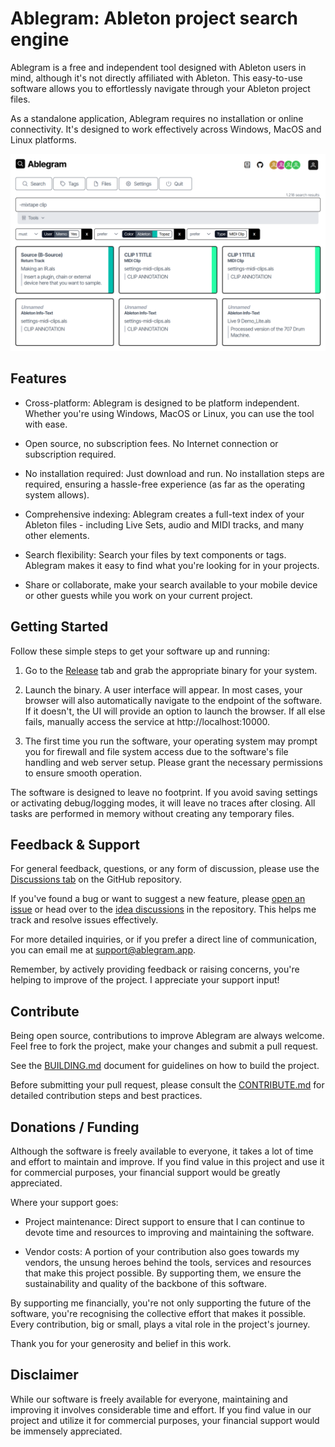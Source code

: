# Ablegram: Ableton project search engine

Ablegram is a free and independent tool designed with Ableton users in mind, although it's not directly affiliated with Ableton. This easy-to-use software allows you to effortlessly navigate through your Ableton project files.

As a standalone application, Ablegram requires no installation or online connectivity. It's designed to work effectively across Windows, MacOS and Linux platforms.

![Screenshot of the search result view](website/docs/public/assets/screenshots/overview-v1.5.1.png "Screenshot of the search result view")

## Features

- Cross-platform: Ablegram is designed to be platform independent. Whether you're using Windows, MacOS or Linux, you can use the tool with ease.

- Open source, no subscription fees. No Internet connection or subscription required.

- No installation required: Just download and run. No installation steps are required, ensuring a hassle-free experience (as far as the operating system allows).

- Comprehensive indexing: Ablegram creates a full-text index of your Ableton files - including Live Sets, audio and MIDI tracks, and many other elements.

- Search flexibility: Search your files by text components or tags. Ablegram makes it easy to find what you're looking for in your projects.

- Share or collaborate, make your search available to your mobile device or other guests while you work on your current project.

## Getting Started

Follow these simple steps to get your software up and running:

1. Go to the [Release](https://github.com/adrianrudnik/ablegram/releases) tab and grab the appropriate binary for your system.

2. Launch the binary. A user interface will appear. In most cases, your browser will also automatically navigate to the endpoint of the software. If it doesn't, the UI will provide an option to launch the browser. If all else fails, manually access the service at http://localhost:10000.

3. The first time you run the software, your operating system may prompt you for firewall and file system access due to the software's file handling and web server setup. Please grant the necessary permissions to ensure smooth operation.

The software is designed to leave no footprint. If you avoid saving settings or activating debug/logging modes, it will leave no traces after closing. All tasks are performed in memory without creating any temporary files.

## Feedback & Support

For general feedback, questions, or any form of discussion, please use the [Discussions tab](https://github.com/adrianrudnik/ablegram/discussions) on the GitHub repository.

If you've found a bug or want to suggest a new feature, please [open an issue](https://github.com/adrianrudnik/ablegram/issues) or head over to the [idea discussions](https://github.com/adrianrudnik/ablegram/discussions/categories/ideas) in the repository. This helps me track and resolve issues effectively.

For more detailed inquiries, or if you prefer a direct line of communication, you can email me at [support@ablegram.app](mailto:support@ablegram.app).

Remember, by actively providing feedback or raising concerns, you're helping to improve of the project. I appreciate your support input!

## Contribute

Being open source, contributions to improve Ablegram are always welcome. Feel free to fork the project, make your changes and submit a pull request.

See the [BUILDING.md](docs/BUILDING.md) document for guidelines on how to build the project.

Before submitting your pull request, please consult the [CONTRIBUTE.md](docs/CONTRIBUTE.md) for detailed contribution steps and best practices.

## Donations / Funding

Although the software is freely available to everyone, it takes a lot of time and effort to maintain and improve. If you find value in this project and use it for commercial purposes, your financial support would be greatly appreciated.

Where your support goes:

- Project maintenance: Direct support to ensure that I can continue to devote time and resources to improving and maintaining the software.

- Vendor costs: A portion of your contribution also goes towards my vendors, the unsung heroes behind the tools, services and resources that make this project possible. By supporting them, we ensure the sustainability and quality of the backbone of this software.

By supporting me financially, you're not only supporting the future of the software, you're recognising the collective effort that makes it possible. Every contribution, big or small, plays a vital role in the project's journey. 

Thank you for your generosity and belief in this work.

## Disclaimer

While our software is freely available for everyone, maintaining and improving it involves considerable time and effort. If you find value in our project and utilize it for commercial purposes, your financial support would be immensely appreciated.
